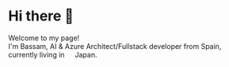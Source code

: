 # Hi there 👋

Welcome to my page!</br>
I'm Bassam, AI & Azure Architect/Fullstack developer from  Spain, <img src="https://cdn-icons-png.flaticon.com/512/197/197593.png" width="13"> currently living in <img src="https://cdn-icons-png.flaticon.com/512/197/197604.png" width="13"> Japan.


<!--
**bassamhbj/bassamhbj** is a ✨ _special_ ✨ repository because its `README.md` (this file) appears on your GitHub profile.

Here are some ideas to get you started:

- 🔭 I’m currently working on ...
- 🌱 I’m currently learning ...
- 👯 I’m looking to collaborate on ...
- 🤔 I’m looking for help with ...
- 💬 Ask me about ...
- 📫 How to reach me: ...
- 😄 Pronouns: ...
- ⚡ Fun fact: ...
-->
